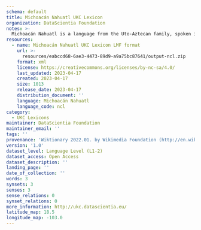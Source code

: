 ```yaml
---
schema: default
title: Michoacán Nahuatl UKC Lexicon
organization: DataScientia Foundation
notes: >-
  Michoacán Nahuatl is a language from the Uto-Aztecan family, spoken in North America. The UKC Lexicon of Michoacán Nahuatl is represented as a lexico-semantic network. It consists of words, word senses, synsets, as well as sense-level and synset-level relationships.
resources:
  - name: Michoacán Nahuatl UKC Lexicon LMF format
    url: >-
      resources/eabccd68-6ae3-4473-89d9-a9a75bc87641/output-ncl.zip
    format: xml
    license: https://creativecommons.org/licenses/by-nc-sa/4.0/
    last_updated: 2023-04-17
    created: 2023-04-17
    size: 1013
    release_date: 2023-04-17
    distribution_document: ''
    language: Michoacán Nahuatl
    language_code: ncl
category:
  - UKC Lexicons
maintainer: DataScientia Foundation
maintainer_email: ''
tags: ''
provenance: 'Wiktionary 2022.01. by Wikimedia Foundation (http://en.wiktionary.org); Princeton WordNet 2.1 by Princeton University (https://wordnet.princeton.edu)'
version: '1.0'
dataset_level: Language Level (L1-2)
dataset_access: Open Access
dataset_description: ''
landing_page: ''
date_of_collection: ''
words: 3
synsets: 3
senses: 3
sense_relations: 0
synset_relations: 0
more_information: http://ukc.datascientia.eu/
latitude_map: 18.5
longitude_map: -103.0
---
```

